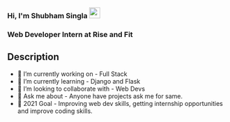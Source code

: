 
### Hi, I'm Shubham Singla <img src="https://media.giphy.com/media/hvRJCLFzcasrR4ia7z/giphy.gif" width="25px">
### Web Developer Intern at Rise and Fit
## Description
- 🔭 I’m currently working on - Full Stack
- 🌱 I’m currently learning - Django and Flask
- 👯 I’m looking to collaborate with - Web Devs
- 💬 Ask me about - Anyone have projects ask me for same.
- 🥅 2021 Goal - Improving web dev skills, getting internship opportunities and improve coding skills.
<!-- ❔❔❔❔ means username in below README.md -->


[website]: https://portfolio-website-b5f3a.firebaseapp.com/
[twitter]: https://twitter.com/Shubham63810
[linkedin]: https://www.linkedin.com/in/shubham-singla-40
